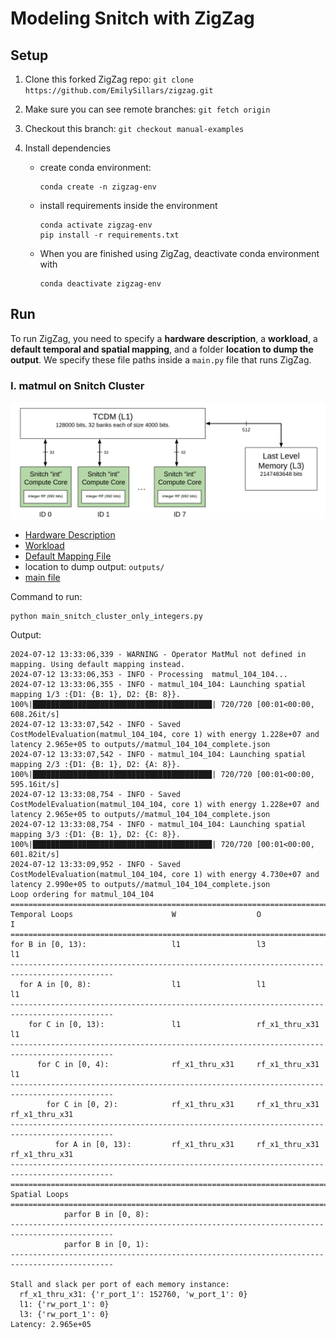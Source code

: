 # Modeling Snitch with ZigZag

## Setup

1. Clone this forked ZigZag repo: `git clone https://github.com/EmilySillars/zigzag.git`

2. Make sure you can see remote branches: `git fetch origin`

3. Checkout this branch: `git checkout manual-examples`

4. Install dependencies

   - create conda environment:

     ```
     conda create -n zigzag-env
     ```

   - install requirements inside the environment

     ```
     conda activate zigzag-env
     pip install -r requirements.txt
     ```

   - When you are finished using ZigZag, deactivate conda environment with

     ```
     conda deactivate zigzag-env
     ```

## Run

To run ZigZag, you need to specify a **hardware description**, a **workload**, a **default temporal and spatial mapping**, and a folder **location to dump the output**. We specify these file paths inside a `main.py` file that runs ZigZag.

### I. matmul on Snitch Cluster

![image-20240626163738939](cluster.png)

- [Hardware Description](zigzag/inputs/hardware/snitch-cluster-only-integers.yaml)
- [Workload](zigzag/inputs/workload/matmul-104-x-104.yaml)
- [Default Mapping File](zigzag/inputs/mapping/snitch-cluster-empty-mapping.yaml)
- location to dump output: `outputs/`
- [main file](main_snitch_cluster_only_integers.py)

Command to run:

```
python main_snitch_cluster_only_integers.py
```

Output:

```
2024-07-12 13:33:06,339 - WARNING - Operator MatMul not defined in mapping. Using default mapping instead.
2024-07-12 13:33:06,353 - INFO - Processing  matmul_104_104...
2024-07-12 13:33:06,355 - INFO - matmul_104_104: Launching spatial mapping 1/3 :{D1: {B: 1}, D2: {B: 8}}.
100%|████████████████████████████████████████| 720/720 [00:01<00:00, 608.26it/s]
2024-07-12 13:33:07,542 - INFO - Saved CostModelEvaluation(matmul_104_104, core 1) with energy 1.228e+07 and latency 2.965e+05 to outputs//matmul_104_104_complete.json
2024-07-12 13:33:07,542 - INFO - matmul_104_104: Launching spatial mapping 2/3 :{D1: {B: 1}, D2: {A: 8}}.
100%|████████████████████████████████████████| 720/720 [00:01<00:00, 595.16it/s]
2024-07-12 13:33:08,754 - INFO - Saved CostModelEvaluation(matmul_104_104, core 1) with energy 1.228e+07 and latency 2.965e+05 to outputs//matmul_104_104_complete.json
2024-07-12 13:33:08,754 - INFO - matmul_104_104: Launching spatial mapping 3/3 :{D1: {B: 1}, D2: {C: 8}}.
100%|████████████████████████████████████████| 720/720 [00:01<00:00, 601.82it/s]
2024-07-12 13:33:09,952 - INFO - Saved CostModelEvaluation(matmul_104_104, core 1) with energy 4.730e+07 and latency 2.990e+05 to outputs//matmul_104_104_complete.json
Loop ordering for matmul_104_104
=============================================================================================
Temporal Loops                      W                  O                  I                  
=============================================================================================
for B in [0, 13):                   l1                 l3                 l1                 
---------------------------------------------------------------------------------------------
  for A in [0, 8):                  l1                 l1                 l1                 
---------------------------------------------------------------------------------------------
    for C in [0, 13):               l1                 rf_x1_thru_x31     l1                 
---------------------------------------------------------------------------------------------
      for C in [0, 4):              rf_x1_thru_x31     rf_x1_thru_x31     l1                 
---------------------------------------------------------------------------------------------
        for C in [0, 2):            rf_x1_thru_x31     rf_x1_thru_x31     rf_x1_thru_x31     
---------------------------------------------------------------------------------------------
          for A in [0, 13):         rf_x1_thru_x31     rf_x1_thru_x31     rf_x1_thru_x31     
---------------------------------------------------------------------------------------------
=============================================================================================
Spatial Loops                                                                                
=============================================================================================
            parfor B in [0, 8):                                                              
---------------------------------------------------------------------------------------------
            parfor B in [0, 1):                                                              
---------------------------------------------------------------------------------------------

Stall and slack per port of each memory instance:
  rf_x1_thru_x31: {'r_port_1': 152760, 'w_port_1': 0}
  l1: {'rw_port_1': 0}
  l3: {'rw_port_1': 0}
Latency: 2.965e+05
```

